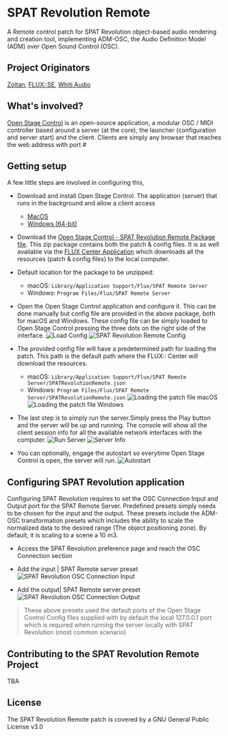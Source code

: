 # SPAT Revolution Remote
A Remote control patch for SPAT Revolution object-based audio rendering and creation tool, implementing ADM-OSC, the Audio Definition Model (ADM) over Open Sound Control (OSC).

## Project Originators
[Zoltan](https://ctrlz.gumroad.com/), [FLUX::SE](https://www.flux.audio/), [Whiti Audio](https://www.whitiaudio.fr/)

## What's involved?

[Open Stage Control](https://openstagecontrol.ammd.net/) is an open-source application, a modular OSC / MIDI controller based around a server (at the core), the launcher (configuration and server start) and the client. Clients are simply any browser that reaches the web address with port #

## Getting setup

A few little steps are involved in configuring this,

- Download and install Open Stage Control. The application (server) that runs in the background and allow a client access
  - [MacOS](https://github.com/jean-emmanuel/open-stage-control/releases/download/v1.17.0/open-stage-control-1.17.0-osx.zip)
  - [Windows (64-bit)](https://github.com/jean-emmanuel/open-stage-control/releases/download/v1.17.0/open-stage-control-1.17.0-win32-x64.zip)


- Download the [Open Stage Control - SPAT Revolution Remote Package file](https://github.com/FLUX-SE/SPATRevolutionRemote/raw/c787847ea1c1651f66c6f4466f60f0cc3aad559f/Source/SPATRevolutionRemote_1.13.6.zip). This zip package contains both the patch & config files. It is as well available via the [FLUX Center Application](https://www.flux.audio/download/) which downloads all the resources (patch & config files) to the local computer.
 - Default location for the package to be unzipped:
    - macOS: ```Library/Application Support/Flux/SPAT Remote Server```
    - Windows: ```Program Files/Flux/SPAT Remote Server```


- Open the Open Stage Control application and configure it. This can be done manually but config file are provided in the above package, both for macOS and Windows. These config file can be simply loaded to Open Stage Control pressing the three dots on the right side of the interface.
![Load Config](https://media.githubusercontent.com/media/FLUX-SE/doc_images/main/SpatR/ThirdParty/SPATRevolutionRemoteLoadConfig.png)
![SPAT Revolution Remote Config](https://media.githubusercontent.com/media/FLUX-SE/doc_images/main/SpatR/ThirdParty/SPATRevolutionRemoteConfig.png)

- The provided config file will have a predetermined path for loading the patch. This path is the default path where the FLUX:: Center will download the resources.
  - macOS: ```Library/Application Support/Flux/SPAT Remote Server/SPATRevolutionRemote.json```
  - Windows: ```Program Files/Flux/SPAT Remote Server/SPATRevolutionRemote.json```
![Loading the patch file macOS](https://media.githubusercontent.com/media/FLUX-SE/doc_images/main/SpatR/ThirdParty/SPATRevolutionRemoteLoadFilemacOS.png)
![Loading the patch file Windows](https://media.githubusercontent.com/media/FLUX-SE/doc_images/main/SpatR/ThirdParty/SPATRevolutionRemoteLoadFileWindows.png)

- The last step is to simply run the server.Simply press the Play button and the server will be up and running. The console will show all the client session info for all the available network interfaces with the computer.
![Run Server](https://media.githubusercontent.com/media/FLUX-SE/doc_images/main/SpatR/ThirdParty/SPATRevolutionRemoteRunServer.png)
![Server Info](https://media.githubusercontent.com/media/FLUX-SE/doc_images/main/SpatR/ThirdParty/SPATRevolutionRemoteServerInfo.png)

- You can optionally, engage the autostart so everytime Open Stage Control is open, the server will run.
![Autostart](https://media.githubusercontent.com/media/FLUX-SE/doc_images/main/SpatR/ThirdParty/SPATRevolutionRemoteAutostart.png)

## Configuring SPAT Revolution application

Configuring SPAT Revolution requires to set the OSC Connection Input and Output port for the SPAT Remote Server. Predefined presets simply needs to be chosen for the input and the output. These presets include the ADM-OSC transformation presets which includes the ability to scale the normalized data to the desired range (The object positioning zone). By default, it is scaling to a scene a 10 m3.

- Access the SPAT Revolution preference page and reach the OSC Connection section

- Add the input | SPAT Remote server preset
![SPAT Revolution OSC Connection Input](https://media.githubusercontent.com/media/FLUX-SE/doc_images/main/SpatR/ThirdParty/SPATRevolutionRemoteSPATOSCConnectionIn.png)

- Add the output| SPAT Remote server preset
![SPAT Revolution OSC Connection Output](https://media.githubusercontent.com/media/FLUX-SE/doc_images/main/SpatR/ThirdParty/SPATRevolutionRemoteSPATOSCConnectionOut.png)

> These above presets used the default ports of the Open Stage Control Config files supplied with by default the local 127.0.0.1 port which is required when running the server locally with SPAT Revolution (most common scenario)

## Contributing to the SPAT Revolution Remote Project
TBA

## License

The SPAT Revolution Remote patch is covered by a GNU General Public License v3.0
